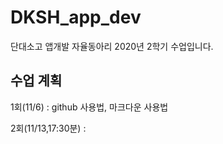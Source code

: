 # DKSH_app_dev
단대소고 앱개발 자율동아리 2020년 2학기 수업입니다. 

## 수업 계획

1회(11/6) : github 사용법, 마크다운 사용법

2회(11/13,17:30분) : 
